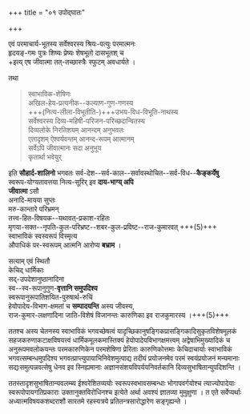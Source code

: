 +++
title = "०१ उपोद्घातः"

+++

एवं परमाचार्य-भूतस्य सर्वेश्वरस्य श्रियः-पत्युः परमात्मनः  
हृदयङ्-गमः पुत्रः शिष्यः प्रेष्यः शेषभूतो दासभूतश् च  
+इत्य् एष जीवात्मा तत्-तच्छास्त्रैः स्फुटम् अवधार्यते । 

तथा 

> स्वाभाविक-शेषिणः  
अखिल-हेय-प्रत्यनीक--कल्याण-गुण-गणस्य  
+++(नित्य-लीला-विभूतीति-)+++उभय-विध-विभूति-नाथस्य  
सर्वेश्वरस्य दिव्य-महिषी-परिजन-परिच्छदान्वितस्य  
दिव्यलोके निरतिशयम् आनन्दम् अनुभवतः  
एतादृशम् ऐश्वर्यवन्तम् आनन्द-रूपम् आत्मानम्  
सर्वेऽपि जीवात्मानः सदा अनुभूय  
कृतार्था भवेयुर् 

इति **सौहार्द-शालिनो** भगवतः सर्व-देश--सर्व-काल--सर्वावस्थोचित--सर्व-विध--**कैङ्कर्येषु**  
स्वरूप-योग्यतावत्तया नित्य-सूरिर् इव **दाय-भाग्य् अपि**  
**जीवात्मा** ऽसौ  
अनादि-मायया सुप्तः  
मरु-कान्तारे परिभ्रमन्  
तत्त्व-हित-विषयक--यथावत्-प्रकाश-रहितः  
मृगया-सक्त--नृपति-कुल-परिभ्रष्ट--शबर-कुल-प्रविष्ट--राज-कुमारवत् +++(5)+++  
स्वाभाविकं स्वस्वरूपं विस्मृत्य  
औपाधिकं पर-स्वरूपम् आत्मनि आरोप्य **बभ्राम** ।

सत्याम् एवं स्थितौ  
केचिद् धार्मिकाः  
सद्-उपदेशानुष्ठानादिना  
स्व--स्व-रूपानुगुण-**वृत्तानि समुपदिश्य**  
स्वरूपानुरूपातिशयित-पुरुषार्थ-रुचिं  
हेयोपादेय-विभाग-क्षमतां च **सम्पादयन्ति** अस्य जीवस्य,  
राज-कुमार-लक्षणादिना जाति-विशेषं विजानन्तः कारुणिका इव राजकुमारस्य ।+++(5)+++

ततश्च अस्य चेतनस्य स्वाभाविकं भगवच्छेषत्वं यादृच्छिकानुषङ्गिकप्रासङ्गिकादिसुकृतविशेषमूलकं सहजकरुणाकटाक्षविषयत्त्वं धार्मिकमूलकमास्तिक्यं हेयोपादेयविभागक्षमत्त्वम् अद्वेषाभिमुख्यादिकं च अनुरूपमवलोकयन्तः परमकारुणिकेन परमशेषिणा प्रेरिताः कारुणिकोत्तमाः केचिदाचार्याः स्वाभाविकं भगवत्सम्बन्धमुपदिश्य भगवत्प्राप्त्युपायाभिनिवेशमुत्पाद्य तदीयं प्रयोजनमेव परमं स्वयंप्रयोजनं मन्यमानाः सद्यःसमुत्पन्नवत्सेषु धेनव इव स्निह्यमानाः अज्ञानसंशयविपर्ययनिवर्तकानि दिव्यसुभाषितान्युपदिशन्ति ।

ततस्तादृशसुभाषितान्यवलम्ब्य ईश्वरेशितव्ययोः स्वरूपस्वभावसम्बन्धाः भोगापवर्गयोश्च त्याज्योपादेयाः स्वरूपोपायगतिप्रकाराः उक्तानुक्तविरोधिनश्च इत्येते अर्था अवश्यं ज्ञातव्या मुमुक्षुणा । त एते सर्वेप्यर्थाः अध्यात्मविषयकशब्दराशौ सारतमे रहस्यत्रये प्रतितन्त्रसारोद्धारेण सङ्गृह्यन्ते ।


